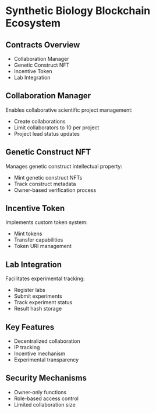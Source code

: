 # Synthetic Biology Blockchain Ecosystem

## Contracts Overview
- Collaboration Manager
- Genetic Construct NFT
- Incentive Token
- Lab Integration

## Collaboration Manager
Enables collaborative scientific project management:
- Create collaborations
- Limit collaborators to 10 per project
- Project lead status updates

## Genetic Construct NFT
Manages genetic construct intellectual property:
- Mint genetic construct NFTs
- Track construct metadata
- Owner-based verification process

## Incentive Token
Implements custom token system:
- Mint tokens
- Transfer capabilities
- Token URI management

## Lab Integration
Facilitates experimental tracking:
- Register labs
- Submit experiments
- Track experiment status
- Result hash storage

## Key Features
- Decentralized collaboration
- IP tracking
- Incentive mechanism
- Experimental transparency

## Security Mechanisms
- Owner-only functions
- Role-based access control
- Limited collaboration size
